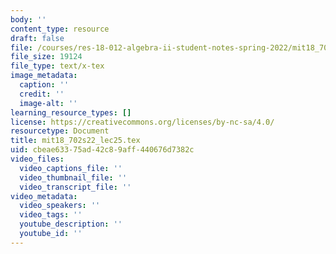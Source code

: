```yaml
---
body: ''
content_type: resource
draft: false
file: /courses/res-18-012-algebra-ii-student-notes-spring-2022/mit18_702s22_lec25.tex
file_size: 19124
file_type: text/x-tex
image_metadata:
  caption: ''
  credit: ''
  image-alt: ''
learning_resource_types: []
license: https://creativecommons.org/licenses/by-nc-sa/4.0/
resourcetype: Document
title: mit18_702s22_lec25.tex
uid: cbeae633-75ad-42c8-9aff-440676d7382c
video_files:
  video_captions_file: ''
  video_thumbnail_file: ''
  video_transcript_file: ''
video_metadata:
  video_speakers: ''
  video_tags: ''
  youtube_description: ''
  youtube_id: ''
---
```

